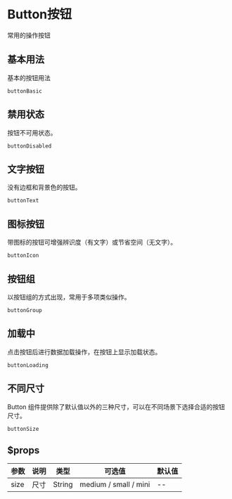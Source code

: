 
# Button按钮
常用的操作按钮
## 基本用法
基本的按钮用法


```ref
buttonBasic
```

## 禁用状态
按钮不可用状态。
```ref
buttonDisabled
```
## 文字按钮
没有边框和背景色的按钮。
```ref
buttonText
```

## 图标按钮
带图标的按钮可增强辨识度（有文字）或节省空间（无文字）。
```ref
buttonIcon
```

## 按钮组
以按钮组的方式出现，常用于多项类似操作。
```ref
buttonGroup
```
## 加载中
点击按钮后进行数据加载操作，在按钮上显示加载状态。
```ref
buttonLoading
```

## 不同尺寸
Button 组件提供除了默认值以外的三种尺寸，可以在不同场景下选择合适的按钮尺寸。
```ref
buttonSize
```

## $props
参数 | 说明 | 类型 | 可选值 | 默认值
--- |---|---|---|---
size | 尺寸 | String | medium / small / mini | --


```